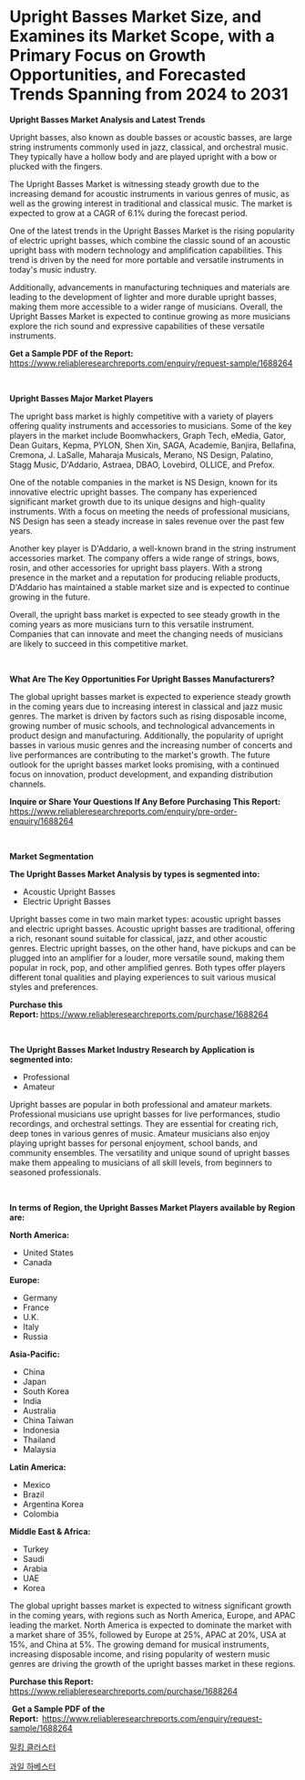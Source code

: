 <p><h1>Upright Basses Market Size, and Examines its Market Scope, with a Primary Focus on Growth Opportunities, and Forecasted Trends Spanning from 2024 to 2031</h1></p><p><strong>Upright Basses Market Analysis and Latest Trends</strong></p>
<p><p>Upright basses, also known as double basses or acoustic basses, are large string instruments commonly used in jazz, classical, and orchestral music. They typically have a hollow body and are played upright with a bow or plucked with the fingers.</p><p>The Upright Basses Market is witnessing steady growth due to the increasing demand for acoustic instruments in various genres of music, as well as the growing interest in traditional and classical music. The market is expected to grow at a CAGR of 6.1% during the forecast period. </p><p>One of the latest trends in the Upright Basses Market is the rising popularity of electric upright basses, which combine the classic sound of an acoustic upright bass with modern technology and amplification capabilities. This trend is driven by the need for more portable and versatile instruments in today's music industry.</p><p>Additionally, advancements in manufacturing techniques and materials are leading to the development of lighter and more durable upright basses, making them more accessible to a wider range of musicians. Overall, the Upright Basses Market is expected to continue growing as more musicians explore the rich sound and expressive capabilities of these versatile instruments.</p></p>
<p><strong>Get a Sample PDF of the Report:&nbsp;</strong> <a href="https://www.reliableresearchreports.com/enquiry/request-sample/1688264">https://www.reliableresearchreports.com/enquiry/request-sample/1688264</a></p>
<p>&nbsp;</p>
<p><strong>Upright Basses Major Market Players</strong></p>
<p><p>The upright bass market is highly competitive with a variety of players offering quality instruments and accessories to musicians. Some of the key players in the market include Boomwhackers, Graph Tech, eMedia, Gator, Dean Guitars, Kepma, PYLON, Shen Xin, SAGA, Academie, Banjira, Bellafina, Cremona, J. LaSalle, Maharaja Musicals, Merano, NS Design, Palatino, Stagg Music, D'Addario, Astraea, DBAO, Lovebird, OLLICE, and Prefox.</p><p>One of the notable companies in the market is NS Design, known for its innovative electric upright basses. The company has experienced significant market growth due to its unique designs and high-quality instruments. With a focus on meeting the needs of professional musicians, NS Design has seen a steady increase in sales revenue over the past few years.</p><p>Another key player is D'Addario, a well-known brand in the string instrument accessories market. The company offers a wide range of strings, bows, rosin, and other accessories for upright bass players. With a strong presence in the market and a reputation for producing reliable products, D'Addario has maintained a stable market size and is expected to continue growing in the future.</p><p>Overall, the upright bass market is expected to see steady growth in the coming years as more musicians turn to this versatile instrument. Companies that can innovate and meet the changing needs of musicians are likely to succeed in this competitive market.</p></p>
<p>&nbsp;</p>
<p><strong>What Are The Key Opportunities For Upright Basses Manufacturers?</strong></p>
<p><p>The global upright basses market is expected to experience steady growth in the coming years due to increasing interest in classical and jazz music genres. The market is driven by factors such as rising disposable income, growing number of music schools, and technological advancements in product design and manufacturing. Additionally, the popularity of upright basses in various music genres and the increasing number of concerts and live performances are contributing to the market's growth. The future outlook for the upright basses market looks promising, with a continued focus on innovation, product development, and expanding distribution channels.</p></p>
<p><strong>Inquire or Share Your Questions If Any Before Purchasing This Report:</strong> <a href="https://www.reliableresearchreports.com/enquiry/pre-order-enquiry/1688264">https://www.reliableresearchreports.com/enquiry/pre-order-enquiry/1688264</a></p>
<p>&nbsp;</p>
<p><strong>Market Segmentation</strong></p>
<p><strong>The Upright Basses Market Analysis by types is segmented into:</strong></p>
<p><ul><li>Acoustic Upright Basses</li><li>Electric Upright Basses</li></ul></p>
<p><p>Upright basses come in two main market types: acoustic upright basses and electric upright basses. Acoustic upright basses are traditional, offering a rich, resonant sound suitable for classical, jazz, and other acoustic genres. Electric upright basses, on the other hand, have pickups and can be plugged into an amplifier for a louder, more versatile sound, making them popular in rock, pop, and other amplified genres. Both types offer players different tonal qualities and playing experiences to suit various musical styles and preferences.</p></p>
<p><strong>Purchase this Report:&nbsp;</strong><a href="https://www.reliableresearchreports.com/purchase/1688264">https://www.reliableresearchreports.com/purchase/1688264</a></p>
<p>&nbsp;</p>
<p><strong>The Upright Basses Market Industry Research by Application is segmented into:</strong></p>
<p><ul><li>Professional</li><li>Amateur</li></ul></p>
<p><p>Upright basses are popular in both professional and amateur markets. Professional musicians use upright basses for live performances, studio recordings, and orchestral settings. They are essential for creating rich, deep tones in various genres of music. Amateur musicians also enjoy playing upright basses for personal enjoyment, school bands, and community ensembles. The versatility and unique sound of upright basses make them appealing to musicians of all skill levels, from beginners to seasoned professionals.</p></p>
<p>&nbsp;</p>
<p><strong>In terms of Region, the Upright Basses Market Players available by Region are:</strong></p>
<p>
    <p> <strong> North America: </strong>
        <ul>
            <li>United States</li>
            <li>Canada</li>
        </ul>
        </p> 
    <p> <strong> Europe: </strong>
        <ul>
            <li>Germany</li>
            <li>France</li>
            <li>U.K.</li>
            <li>Italy</li>
            <li>Russia</li>
        </ul>
        </p> 
    <p> <strong> Asia-Pacific: </strong>
        <ul>
            <li>China</li>
            <li>Japan</li>
            <li>South Korea</li>
            <li>India</li>
            <li>Australia</li>
            <li>China Taiwan</li>
            <li>Indonesia</li>
            <li>Thailand</li>
            <li>Malaysia</li>
        </ul>
        </p> 
    <p> <strong> Latin America: </strong>
        <ul>
            <li>Mexico</li>
            <li>Brazil</li>
            <li>Argentina Korea</li>
            <li>Colombia</li>
        </ul>
        </p> 
    <p> <strong> Middle East & Africa: </strong>
        <ul>
            <li>Turkey</li>
            <li>Saudi</li>
            <li>Arabia</li>
            <li>UAE</li>
            <li>Korea</li>
        </ul>
    </p>
    </p>
<p><p>The global upright basses market is expected to witness significant growth in the coming years, with regions such as North America, Europe, and APAC leading the market. North America is expected to dominate the market with a market share of 35%, followed by Europe at 25%, APAC at 20%, USA at 15%, and China at 5%. The growing demand for musical instruments, increasing disposable income, and rising popularity of western music genres are driving the growth of the upright basses market in these regions.</p></p>
<p><strong>Purchase this Report: </strong><a href="https://www.reliableresearchreports.com/purchase/1688264">https://www.reliableresearchreports.com/purchase/1688264</a></p>
<p>&nbsp;<strong>Get a Sample PDF of the Report:&nbsp;&nbsp;</strong><a href="https://www.reliableresearchreports.com/enquiry/request-sample/1688264">https://www.reliableresearchreports.com/enquiry/request-sample/1688264</a></p>
<p><strong></strong></p>
<p><p><a href="https://medium.com/@raymondietrich7892023/%EC%9A%B0%EC%9C%A0-%EC%A7%91%EB%8B%A8-%EC%8B%9C%EC%9E%A5%EC%9D%80-%EC%8B%9C%EC%9E%A5-%EC%A0%90%EC%9C%A0%EC%9C%A8-%EC%8B%9C%EC%9E%A5-%EB%8F%99%ED%96%A5-%EB%B0%8F-%EC%8B%9C%EC%9E%A5-%EC%84%B1%EC%9E%A5%EC%97%90-%EB%8C%80%ED%95%9C-%EC%A0%95%EB%B3%B4%EB%A5%BC-%EC%A0%9C%EA%B3%B5%ED%95%A9%EB%8B%88%EB%8B%A4-fb26b835acd4">밀킹 클러스터</a></p><p><a href="https://medium.com/@bennyuigleyjks/%EA%B3%BC%EC%9D%BC-%EC%88%98%ED%99%95%EA%B8%B0-%EC%8B%9C%EC%9E%A5-%ED%86%B5%EC%B0%B0-%EC%8B%9C%EC%9E%A5-%EB%8F%99%ED%96%A5-%EC%84%B1%EC%9E%A5-2024%EB%85%84%EB%B6%80%ED%84%B0-2031%EB%85%84%EA%B9%8C%EC%A7%80-%EC%98%88%EC%83%81%EB%90%98%EB%8A%94-%EA%B2%83-3b99068f57a4">과일 하베스터</a></p></p>